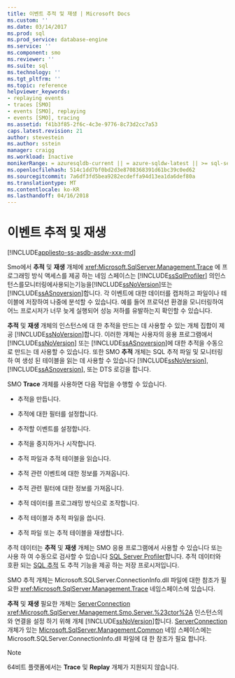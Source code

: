 ```yaml
---
title: 이벤트 추적 및 재생 | Microsoft Docs
ms.custom: ''
ms.date: 03/14/2017
ms.prod: sql
ms.prod_service: database-engine
ms.service: ''
ms.component: smo
ms.reviewer: ''
ms.suite: sql
ms.technology: ''
ms.tgt_pltfrm: ''
ms.topic: reference
helpviewer_keywords:
- replaying events
- traces [SMO]
- events [SMO], replaying
- events [SMO], tracing
ms.assetid: f41b3f85-2f6c-4c3e-9776-8c73d2cc7a53
caps.latest.revision: 21
author: stevestein
ms.author: sstein
manager: craigg
ms.workload: Inactive
monikerRange: = azuresqldb-current || = azure-sqldw-latest || >= sql-server-2016 || = sqlallproducts-allversions
ms.openlocfilehash: 514c1dd7bf0bd2d3e8708368391d61bc39c0ed62
ms.sourcegitcommit: 7a6df3fd5bea9282ecdeffa94d13ea1da6def80a
ms.translationtype: MT
ms.contentlocale: ko-KR
ms.lasthandoff: 04/16/2018
---
```

# <a name="tracing-and-replaying-events"></a>이벤트 추적 및 재생
[!INCLUDE[appliesto-ss-asdb-asdw-xxx-md](../../../includes/appliesto-ss-asdb-asdw-xxx-md.md)]

  Smo에서 **추적** 및 **재생** 개체에 <xref:Microsoft.SqlServer.Management.Trace> 에 프로그래밍 방식 액세스를 제공 하는 네임 스페이스는 [!INCLUDE[ssSqlProfiler](../../../includes/sssqlprofiler-md.md)] 의인스턴스를모니터링에사용되는기능을[!INCLUDE[ssNoVersion](../../../includes/ssnoversion-md.md)]또는 [!INCLUDE[ssASnoversion](../../../includes/ssasnoversion-md.md)]합니다. 각 이벤트에 대한 데이터를 캡처하고 파일이나 테이블에 저장하여 나중에 분석할 수 있습니다. 예를 들어 프로덕션 환경을 모니터링하여 어느 프로시저가 너무 늦게 실행되어 성능 저하를 유발하는지 확인할 수 있습니다.  
  
 **추적** 및 **재생** 개체의 인스턴스에 대 한 추적을 만드는 데 사용할 수 있는 개체 집합이 제공 [!INCLUDE[ssNoVersion](../../../includes/ssnoversion-md.md)]합니다. 이러한 개체는 사용자의 응용 프로그램에서 [!INCLUDE[ssNoVersion](../../../includes/ssnoversion-md.md)] 또는 [!INCLUDE[ssASnoversion](../../../includes/ssasnoversion-md.md)]에 대한 추적을 수동으로 만드는 데 사용할 수 있습니다. 또한 SMO **추적** 개체는 SQL 추적 파일 및 모니터링 하 여 생성 된 테이블을 읽는 데 사용할 수 있습니다 [!INCLUDE[ssNoVersion](../../../includes/ssnoversion-md.md)], [!INCLUDE[ssASnoversion](../../../includes/ssasnoversion-md.md)], 또는 DTS 로깅을 합니다.  
  
 SMO **Trace** 개체를 사용하면 다음 작업을 수행할 수 있습니다.  
  
-   추적을 만듭니다.  
  
-   추적에 대한 필터를 설정합니다.  
  
-   추적할 이벤트를 설정합니다.  
  
-   추적을 중지하거나 시작합니다.  
  
-   추적 파일과 추적 테이블을 읽습니다.  
  
-   추적 관련 이벤트에 대한 정보를 가져옵니다.  
  
-   추적 관련 필터에 대한 정보를 가져옵니다.  
  
-   추적 데이터를 프로그래밍 방식으로 조작합니다.  
  
-   추적 테이블과 추적 파일을 씁니다.  
  
-   추적 파일 또는 추적 테이블을 재생합니다.  
  
 추적 데이터는 **추적** 및 **재생** 개체는 SMO 응용 프로그램에서 사용할 수 있습니다 또는 사용 하 여 수동으로 검사할 수 있습니다 [SQL Server Profiler](../../../tools/sql-server-profiler/sql-server-profiler.md)합니다. 추적 데이터와 호환 되는 [SQL 추적](../../../relational-databases/sql-trace/sql-trace.md) 도 추적 기능을 제공 하는 저장 프로시저입니다.  
  
 SMO 추적 개체는 Microsoft.SQLServer.ConnectionInfo.dll 파일에 대한 참조가 필요한 <xref:Microsoft.SqlServer.Management.Trace> 네임스페이스에 있습니다.  
  
 **추적** 및 **재생** 필요한 개체는 [ServerConnection](https://msdn.microsoft.com/en-us/library/microsoft.sqlserver.management.common.serverconnection.aspx) <xref:Microsoft.SqlServer.Management.Smo.Server.%23ctor%2A> 인스턴스의와 연결을 설정 하기 위해 개체 [!INCLUDE[ssNoVersion](../../../includes/ssnoversion-md.md)]합니다. [ServerConnection](https://msdn.microsoft.com/en-us/library/microsoft.sqlserver.management.common.serverconnection.aspx) 개체가 있는 [Microsoft.SqlServer.Management.Common](https://msdn.microsoft.com/en-us/library/microsoft.sqlserver.management.common) 네임 스페이스에는 Microsoft.SQLServer.ConnectionInfo.dll 파일에 대 한 참조가 필요 합니다.  
  
> [!NOTE]  
>  64비트 플랫폼에서는 **Trace** 및 **Replay** 개체가 지원되지 않습니다.  
  
  
